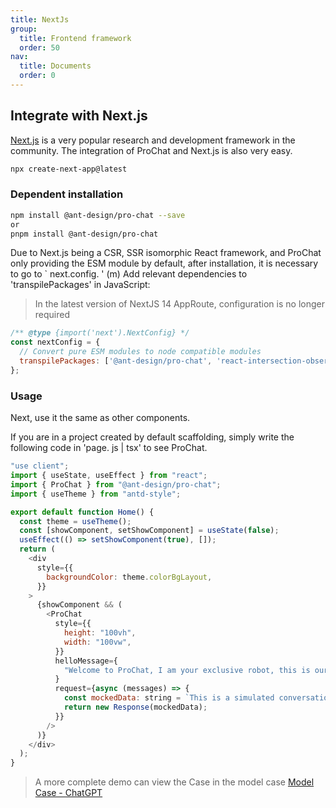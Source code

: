 ```yaml
---
title: NextJs
group:
  title: Frontend framework
  order: 50
nav:
  title: Documents
  order: 0
---
```


## Integrate with Next.js

[Next.js](https://nextjs.org/) is a very popular research and development framework in the community. The integration of ProChat and Next.js is also very easy.

```bash
npx create-next-app@latest
```

### Dependent installation

```bash
npm install @ant-design/pro-chat --save
or
pnpm install @ant-design/pro-chat
```

Due to Next.js being a CSR, SSR isomorphic React framework, and ProChat only providing the ESM module by default, after installation, it is necessary to go to ` next.config. ' (m) Add relevant dependencies to 'transpilePackages' in JavaScript:

> In the latest version of NextJS 14 AppRoute, configuration is no longer required

```js
/** @type {import('next').NextConfig} */
const nextConfig = {
  // Convert pure ESM modules to node compatible modules
  transpilePackages: ['@ant-design/pro-chat', 'react-intersection-observer'],
};
```

### Usage

Next, use it the same as other components.

If you are in a project created by default scaffolding, simply write the following code in 'page. js | tsx' to see ProChat.

```js
"use client";
import { useState, useEffect } from "react";
import { ProChat } from "@ant-design/pro-chat";
import { useTheme } from "antd-style";

export default function Home() {
  const theme = useTheme();
  const [showComponent, setShowComponent] = useState(false);
  useEffect(() => setShowComponent(true), []);
  return (
    <div
      style={{
        backgroundColor: theme.colorBgLayout,
      }}
    >
      {showComponent && (
        <ProChat
          style={{
            height: "100vh",
            width: "100vw",
          }}
          helloMessage={
            "Welcome to ProChat, I am your exclusive robot, this is our Github：[ProChat](https://github.com/ant-design/pro-chat)"
          }
          request={async (messages) => {
            const mockedData: string = `This is a simulated conversation data. ${messages.length} messages were passed in this session`;
            return new Response(mockedData);
          }}
        />
      )}
    </div>
  );
}
```

> A more complete demo can view the Case in the model case [Model Case - ChatGPT](./chatgpt.md)
